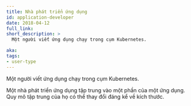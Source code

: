 ```yaml
---
title: Nhà phát triển ứng dụng
id: application-developer
date: 2018-04-12
full_link:
short_description: >
  Một người viết ứng dụng chạy trong cụm Kubernetes.

aka:
tags:
- user-type
---
```

 Một người viết ứng dụng chạy trong cụm Kubernetes.

<!--more-->

Một nhà phát triển ứng dụng tập trung vào một phần của một ứng dụng. Quy mô tập trung của họ có thể thay đổi đáng kể về kích thước.
